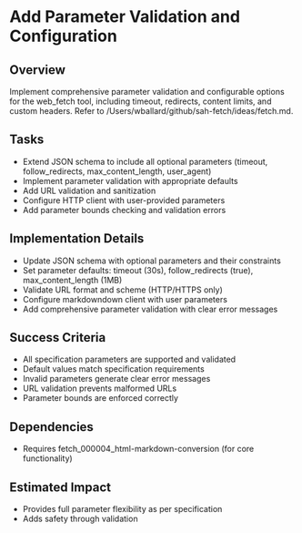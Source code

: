 # Add Parameter Validation and Configuration

## Overview
Implement comprehensive parameter validation and configurable options for the web_fetch tool, including timeout, redirects, content limits, and custom headers. Refer to /Users/wballard/github/sah-fetch/ideas/fetch.md.

## Tasks
- Extend JSON schema to include all optional parameters (timeout, follow_redirects, max_content_length, user_agent)
- Implement parameter validation with appropriate defaults
- Add URL validation and sanitization
- Configure HTTP client with user-provided parameters
- Add parameter bounds checking and validation errors

## Implementation Details
- Update JSON schema with optional parameters and their constraints
- Set parameter defaults: timeout (30s), follow_redirects (true), max_content_length (1MB)
- Validate URL format and scheme (HTTP/HTTPS only)
- Configure markdowndown client with user parameters
- Add comprehensive parameter validation with clear error messages

## Success Criteria
- All specification parameters are supported and validated
- Default values match specification requirements
- Invalid parameters generate clear error messages
- URL validation prevents malformed URLs
- Parameter bounds are enforced correctly

## Dependencies
- Requires fetch_000004_html-markdown-conversion (for core functionality)

## Estimated Impact
- Provides full parameter flexibility as per specification
- Adds safety through validation